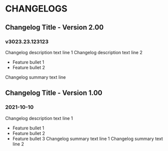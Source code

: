 # CHANGELOGS

## Changelog Title - Version 2.00

### v3023.23.123123 

Changelog description text line 1
Changelog description text line 2
- Feature bullet 1
- Feature bullet 2

Changelog summary text line

## Changelog Title - Version 1.00

### 2021-10-10

Changelog description text line 1
- Feature bullet 1
- Feature bullet 2
- Feature bullet 3
  Changelog summary text line 1
  Changelog summary text line 2
